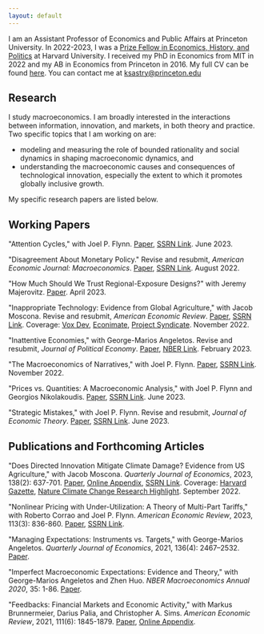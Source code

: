 ```yaml
---
layout: default
---
```


I am an Assistant Professor of Economics and Public Affairs at Princeton University. In 2022-2023, I was a [Prize Fellow in Economics, History, and Politics](https://histecon.fas.harvard.edu/ehppf/index.html) at Harvard University. I received my PhD in Economics from MIT in 2022 and my AB in Economics from Princeton in 2016. My full CV can be found [here](files/kas_cv.pdf). You can contact me at ksastry@princeton.edu

## Research

I study macroeconomics. I am broadly interested in the interactions between information, innovation, and markets, in both theory and practice. Two specific topics that I am working on are:

- modeling and measuring the role of bounded rationality and social dynamics in shaping macroeconomic dynamics, and
- understanding the macroeconomic causes and consequences of technological innovation, especially the extent to which it promotes globally inclusive growth.

My specific research papers are listed below.

## Working Papers

"Attention Cycles," with Joel P. Flynn.
[Paper](files/AC_June_2023.pdf),
[SSRN Link](https://papers.ssrn.com/sol3/papers.cfm?abstract_id=3592107).
June 2023.

"Disagreement About Monetary Policy." Revise and resubmit, _American Economic Journal: Macroeconomics_.
[Paper](files/sastry_monetary_Aug2022.pdf),
[SSRN Link](https://papers.ssrn.com/sol3/papers.cfm?abstract_id=3421723).
August 2022.

"How Much Should We Trust Regional-Exposure Designs?" with Jeremy Majerovitz.
[Paper](files/Regional_Exposure_April23.pdf).
April 2023.

"Inappropriate Technology: Evidence from Global Agriculture," with Jacob Moscona. Revise and resubmit, _American Economic Review_.
[Paper](files/IT_15nov2022.pdf),
[SSRN Link](https://papers.ssrn.com/sol3/papers.cfm?abstract_id=3886019).
Coverage:
[Vox Dev](https://voxdev.org/topic/technology-innovation/inappropriate-technology-evidence-global-agriculture),
[Econimate](https://www.youtube.com/watch?v=2MZqeRcecwQ),
[Project Syndicate](https://www.project-syndicate.org/commentary/when-ideas-and-technologies-cause-more-harm-than-good-by-dani-rodrik-2023-02).
November 2022.

"Inattentive Economies," with George-Marios Angeletos. Revise and resubmit, _Journal of Political Economy_.
[Paper](files/ie_feb2023.pdf),
[NBER Link](https://www.nber.org/papers/w26413).
February 2023.

"The Macroeconomics of Narratives," with Joel P. Flynn.
[Paper](files/Narratives_Nov032022.pdf),
[SSRN Link](https://papers.ssrn.com/sol3/papers.cfm?abstract_id=4140751).
November 2022.

"Prices vs. Quantities: A Macroeconomic Analysis," with Joel P. Flynn and Georgios Nikolakoudis.
[Paper](files/pvq_June2023.pdf),
[SSRN  Link](https://papers.ssrn.com/sol3/papers.cfm?abstract_id=4490683).
June 2023.

"Strategic Mistakes," with Joel P. Flynn. Revise and resubmit, _Journal of Economic Theory_.
[Paper](files/SMJune23.pdf), [SSRN Link](https://papers.ssrn.com/sol3/papers.cfm?abstract_id=3663481).
June 2023.

## Publications and Forthcoming Articles

"Does Directed Innovation Mitigate Climate Damage? Evidence from US Agriculture," with Jacob Moscona. _Quarterly Journal of Economics_, 2023, 138(2): 637-701.
[Paper](files/MosconaSastry_Main.pdf),
[Online Appendix](files/MosconaSastry_Appendix.pdf),
[SSRN Link](https://papers.ssrn.com/sol3/papers.cfm?abstract_id=3744951).
Coverage:
[Harvard Gazette](https://news.harvard.edu/gazette/story/2022/11/can-tech-save-us-from-worst-of-climate-change-effects-doesnt-look-good/),
[Nature Climate Change Research Highlight](https://www.nature.com/articles/s41558-022-01552-w).
September 2022.

"Nonlinear Pricing with Under-Utilization: A Theory of Multi-Part Tariffs," with Roberto Corrao and Joel P. Flynn.  _American Economic Review_, 2023, 113(3): 836-860.
[Paper](files/NLPU_Nov2022.pdf),
[SSRN Link](https://papers.ssrn.com/sol3/papers.cfm?abstract_id=3817175).

"Managing Expectations: Instruments vs. Targets," with George-Marios Angeletos. _Quarterly Journal of Economics_, 2021, 136(4): 2467–2532.
[Paper](files/pc_sep20.pdf).

"Imperfect Macroeconomic Expectations: Evidence and Theory," with George-Marios Angeletos and Zhen Huo. _NBER Macroeconomics Annual 2020_, 35: 1-86.
[Paper](files/ime.pdf).

"Feedbacks: Financial Markets and Economic Activity," with Markus Brunnermeier, Darius Palia, and Christopher A. Sims. _American Economic Review_, 2021, 111(6): 1845-1879.
[Paper](files/bpss_paper.pdf),
[Online Appendix](files/bpss_app.pdf).

